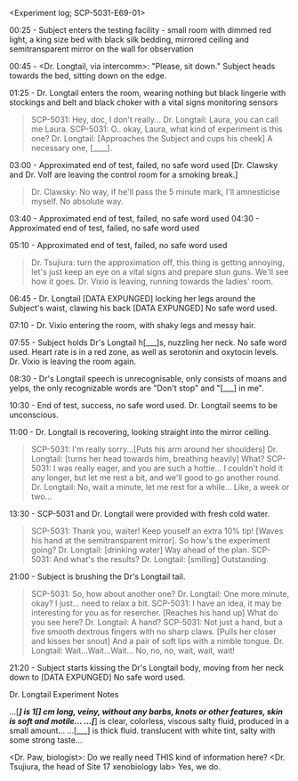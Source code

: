 <Experiment log; SCP-5031-E69-01>

00:25 - Subject enters the testing facility - small room with dimmed red light, a king size bed with black silk bedding, mirrored ceiling and semitransparent mirror on the wall for observation

00:45 - <Dr. Longtail, via intercomm>: "Please, sit down." Subject heads towards the bed, sitting down on the edge.

01:25 - Dr. Longtail enters the room, wearing nothing but black lingerie with stockings and belt and black choker with a vital signs monitoring sensors
>SCP-5031: Hey, doc, I don't really...
>Dr. Longtail: Laura, you can call me Laura.
>SCP-5031: O.. okay, Laura, what kind of experiment is this one?
>Dr. Longtail: [Approaches the Subject and cups his cheek] A necessary one, [____].

03:00 - Approximated end of test, failed, no safe word used
[Dr. Clawsky and Dr. Volf are leaving the control room for a smoking break.]
>Dr. Clawsky: No way, if he'll pass the 5 minute mark, I'll amnesticise myself. No absolute way.

03:40 - Approximated end of test, failed, no safe word used
04:30 - Approximated end of test, failed, no safe word used

05:10 - Approximated end of test, failed, no safe word used
>Dr. Tsujiura: turn the approximation off, this thing is getting annoying, let's just keep an eye on a vital signs and prepare stun guns. We'll see how it goes.
>Dr. Vixio is leaving, running towards the ladies' room.
	
06:45 - Dr. Longtail [DATA EXPUNGED] locking her legs around the Subject's waist, clawing his back [DATA EXPUNGED] No safe word used.

07:10 - Dr. Vixio entering the room, with shaky legs and messy hair. 

07:55 - Subject holds Dr's Longtail h[___]s, nuzzling her neck. No safe word used. Heart rate is in a red zone, as well as serotonin and oxytocin levels. Dr. Vixio is leaving the room again.

08:30 - Dr's Longtail speech is unrecognisable, only consists of moans and yelps, the only recognizable words are "Don't stop" and "[___] in me".

10:30 - End of test, success, no safe word used. Dr. Longtail seems to be unconscious.

11:00 - Dr. Longtail is recovering, looking straight into the mirror ceiling.
>SCP-5031: I'm really sorry...[Puts his arm around her shoulders]
>Dr. Longtail: [turns her head towards him, breathing heavily] What?
>SCP-5031: I was really eager, and you are such a hottie... I couldn't hold it any longer, but let me rest a bit, and we'll good to go another round.
>Dr. Longtail: No, wait a minute, let me rest for a while... Like, a week or two...

13:30 - SCP-5031 and Dr. Longtail were provided with fresh cold water.
>SCP-5031: Thank you, waiter! Keep youself an extra 10% tip! [Waves his hand at the semitransparent mirror]. So how's the experiment going?
>Dr. Longtail: [drinking water] Way ahead of the plan.
>SCP-5031: And what's the results?
>Dr. Longtail: [smiling] Outstanding.

21:00 - Subject is brushing the Dr's Longtail tail.
>SCP-5031: So, how about another one?
>Dr. Longtail: One more minute, okay? I just... need to relax a bit.
>SCP-5031: I have an idea, it may be interesting for you as for resercher. [Reaches his hand up] What do you see here?
>Dr. Longtail: A hand?
>SCP-5031: Not just a hand, but a five smooth dextrous fingers with no sharp claws. [Pulls her closer and kisses her snout] And a pair of soft lips with a nimble tongue.
>Dr. Longtail: Wait...Wait...Wait... No, no, no, wait, wait, wait! 

21:20 - Subject starts kissing the Dr's Longtail body, moving from her neck down to [DATA EXPUNGED] No safe word used.


Dr. Longtail Experiment Notes

...[_____] is 1[_] cm long, veiny, without any barbs, knots or other features, skin is soft and motile...
...[______] is clear, colorless, viscous salty fluid, produced in a small amount...
...[___] is thick fluid. translucent with white tint, salty with some strong taste...

<Dr. Paw, biologist>: Do we really need THIS kind of information here?
<Dr. Tsujiura, the head of Site 17 xenobiology lab> Yes, we do.